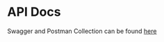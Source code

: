 # API Docs

Swagger and Postman Collection can be found [here](https://github.com/truzzt/ids-basecamp-clearinghouse-postman)